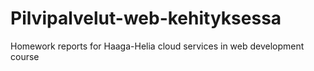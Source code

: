 # Pilvipalvelut-web-kehityksessa
Homework reports for Haaga-Helia cloud services in web development course
